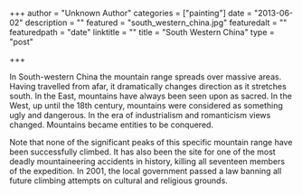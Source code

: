 +++
author = "Unknown Author"
categories = ["painting"]
date = "2013-06-02"
description = ""
featured = "south_western_china.jpg"
featuredalt = ""
featuredpath = "date"
linktitle = ""
title = "South Western China"
type = "post"

+++

In South-western China the mountain range spreads over massive areas. Having travelled from afar, it dramatically changes direction as it stretches south. In the East, mountains have always been seen upon as sacred. In the West, up until the 18th century, mountains were considered as something ugly and dangerous. In the era of industrialism and romanticism views changed. Mountains became entities to be conquered.

<!--more-->

Note that none of the significant peaks of this specific mountain range have been successfully climbed. It has also been the site for one of the most deadly mountaineering accidents in history, killing all seventeen members of the expedition. In 2001, the local government passed a law banning all future climbing attempts on cultural and religious grounds.
